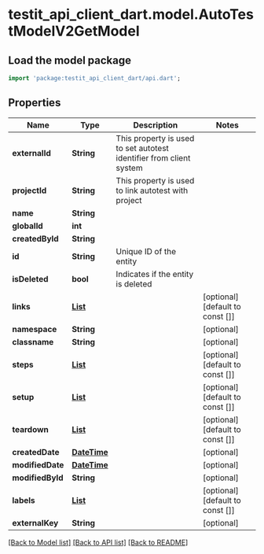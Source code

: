 # testit_api_client_dart.model.AutoTestModelV2GetModel

## Load the model package
```dart
import 'package:testit_api_client_dart/api.dart';
```

## Properties
Name | Type | Description | Notes
------------ | ------------- | ------------- | -------------
**externalId** | **String** | This property is used to set autotest identifier from client system | 
**projectId** | **String** | This property is used to link autotest with project | 
**name** | **String** |  | 
**globalId** | **int** |  | 
**createdById** | **String** |  | 
**id** | **String** | Unique ID of the entity | 
**isDeleted** | **bool** | Indicates if the entity is deleted | 
**links** | [**List<LinkModel>**](LinkModel.md) |  | [optional] [default to const []]
**namespace** | **String** |  | [optional] 
**classname** | **String** |  | [optional] 
**steps** | [**List<AutoTestStepModel>**](AutoTestStepModel.md) |  | [optional] [default to const []]
**setup** | [**List<AutoTestStepModel>**](AutoTestStepModel.md) |  | [optional] [default to const []]
**teardown** | [**List<AutoTestStepModel>**](AutoTestStepModel.md) |  | [optional] [default to const []]
**createdDate** | [**DateTime**](DateTime.md) |  | [optional] 
**modifiedDate** | [**DateTime**](DateTime.md) |  | [optional] 
**modifiedById** | **String** |  | [optional] 
**labels** | [**List<LabelShortModel>**](LabelShortModel.md) |  | [optional] [default to const []]
**externalKey** | **String** |  | [optional] 

[[Back to Model list]](../README.md#documentation-for-models) [[Back to API list]](../README.md#documentation-for-api-endpoints) [[Back to README]](../README.md)


